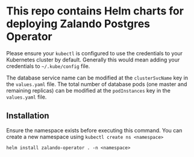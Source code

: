 # This repo contains Helm charts for deploying Zalando Postgres Operator

Please ensure your `kubectl` is configured to use the credentials to your Kubernetes cluster by default. Generally this would mean adding your credentials to `~/.kube/config` file.

The database service name can be modified at the `clusterSvcName` key in the `values.yaml` file.
The total number of database pods (one master and remaining replicas) can be modified at the `podInstances` key in the `values.yaml` file.

## Installation

Ensure the namespace exists before executing this command. You can create a new namespace using `kubectl create ns <namespace>`
```
helm install zalando-operator . -n <namespace>
```

